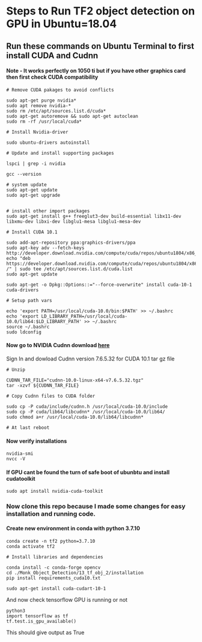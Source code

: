 # Steps to Run TF2 object detection on GPU in Ubuntu=18.04 

## Run these commands on Ubuntu Terminal to first install CUDA and Cudnn

#### Note -  It works perfectly on 1050 ti but if you have other graphics card then first check CUDA compatibility
```
# Remove CUDA pakages to avoid conflicts 

sudo apt-get purge nvidia* 
sudo apt remove nvidia-* 
sudo rm /etc/apt/sources.list.d/cuda* 
sudo apt-get autoremove && sudo apt-get autoclean 
sudo rm -rf /usr/local/cuda*

# Install Nvidia-driver

sudo ubuntu-drivers autoinstall

# Update and install supporting packages

lspci | grep -i nvidia

gcc --version

# system update
sudo apt-get update
sudo apt-get upgrade


# install other import packages
sudo apt-get install g++ freeglut3-dev build-essential libx11-dev libxmu-dev libxi-dev libglu1-mesa libglu1-mesa-dev

# Install CUDA 10.1

sudo add-apt-repository ppa:graphics-drivers/ppa
sudo apt-key adv --fetch-keys http://developer.download.nvidia.com/compute/cuda/repos/ubuntu1804/x86_64/7fa2af80.pub
echo "deb https://developer.download.nvidia.com/compute/cuda/repos/ubuntu1804/x86_64 /" | sudo tee /etc/apt/sources.list.d/cuda.list
sudo apt-get update

sudo apt-get -o Dpkg::Options::="--force-overwrite" install cuda-10-1 cuda-drivers

# Setup path vars

echo 'export PATH=/usr/local/cuda-10.0/bin:$PATH' >> ~/.bashrc
echo 'export LD_LIBRARY_PATH=/usr/local/cuda-10.0/lib64:$LD_LIBRARY_PATH' >> ~/.bashrc
source ~/.bashrc
sudo ldconfig
```

#### Now go to NVIDIA Cudnn download  [here](https://developer.nvidia.com/cudnn)
Sign In and dowload Cudnn version 7.6.5.32 for CUDA 10.1 tar gz file

```
# Unzip

CUDNN_TAR_FILE="cudnn-10.0-linux-x64-v7.6.5.32.tgz"
tar -xzvf ${CUDNN_TAR_FILE}

# Copy Cudnn files to CUDA folder

sudo cp -P cuda/include/cudnn.h /usr/local/cuda-10.0/include
sudo cp -P cuda/lib64/libcudnn* /usr/local/cuda-10.0/lib64/
sudo chmod a+r /usr/local/cuda-10.0/lib64/libcudnn*

# At last reboot
```

#### Now verify installations
```
nvidia-smi
nvcc -V
```
#### If GPU cant be found the turn of safe boot of ubunbtu and install cudatoolkit
```
sudo apt install nvidia-cuda-toolkit
```

### Now clone this repo because I made some changes for easy installation and running code.

#### Create new environment in conda with python 3.7.10 
```
conda create -n tf2 python=3.7.10
conda activate tf2

# Install libraries and dependencies

conda install -c conda-forge opencv 
cd ./Monk_Object_Detection/13_tf_obj_2/installation
pip install requirements_cuda10.txt 

sudo apt-get install cuda-cudart-10-1
```
And now check tensorflow GPU is running or not

```
python3
import tensorflow as tf
tf.test.is_gpu_available()
```
This should give output as True
